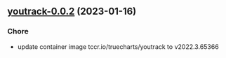 

## [youtrack-0.0.2](https://github.com/truecharts/charts/compare/youtrack-0.0.1...youtrack-0.0.2) (2023-01-16)

### Chore

- update container image tccr.io/truecharts/youtrack to v2022.3.65366
  
  